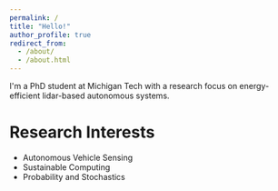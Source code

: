 ```yaml
---
permalink: /
title: "Hello!"
author_profile: true
redirect_from: 
  - /about/
  - /about.html
---
```


I'm a PhD student at Michigan Tech with a research focus on energy-efficient lidar-based autonomous systems.

# Research Interests

- Autonomous Vehicle Sensing
- Sustainable Computing
- Probability and Stochastics